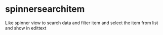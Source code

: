 # spinnersearchitem
Like spinner view to search data and filter item and select the item from list and show in edittext
